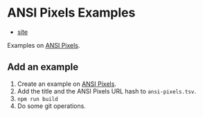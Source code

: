 ANSI Pixels Examples
======================

* [site](http://kui.github.io/ansi-pixels-examples/)

Examples on [ANSI Pixels](https://kui.github.io/ansi_pixels/).


Add an example
----------------

1. Create an example on [ANSI Pixels](https://kui.github.io/ansi_pixels/).
2. Add the title and the ANSI Pixels URL hash to `ansi-pixels.tsv`.
3. `npm run build`
4. Do some git operations.
